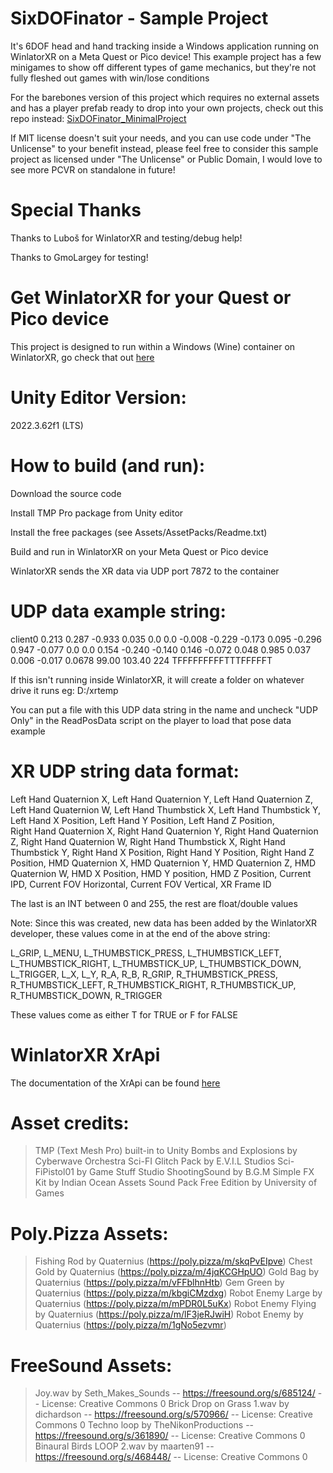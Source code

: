 # SixDOFinator - Sample Project

It's 6DOF head and hand tracking inside a Windows application running on WinlatorXR on a Meta Quest or Pico device! This example project has a few minigames to show off different types of game mechanics, but they're not fully fleshed out games with win/lose conditions

For the barebones version of this project which requires no external assets and has a player prefab ready to drop into your own projects, check out this repo instead: [SixDOFinator_MinimalProject](https://github.com/bigelod/SixDOFinator_MinimalProject)

If MIT license doesn't suit your needs, and you can use code under "The Unlicense" to your benefit instead, please feel free to consider this sample project as licensed under "The Unlicense" or Public Domain, I would love to see more PCVR on standalone in future!

# Special Thanks

Thanks to Luboš for WinlatorXR and testing/debug help!

Thanks to GmoLargey for testing!

# Get WinlatorXR for your Quest or Pico device

This project is designed to run within a Windows (Wine) container on WinlatorXR, go check that out [here](https://github.com/lvonasek/WinlatorXR)

# Unity Editor Version: 
2022.3.62f1 (LTS)

# How to build (and run):

Download the source code

Install TMP Pro package from Unity editor

Install the free packages (see Assets/AssetPacks/Readme.txt)

Build and run in WinlatorXR on your Meta Quest or Pico device


WinlatorXR sends the XR data via UDP port 7872 to the container

# UDP data example string:

client0 0.213 0.287 -0.933 0.035 0.0 0.0 -0.008 -0.229 -0.173 0.095 -0.296 0.947 -0.077 0.0 0.0 0.154 -0.240 -0.140 0.146 -0.072 0.048 0.985 0.037 0.006 -0.017 0.0678 99.00 103.40 224 TFFFFFFFFFTTTFFFFFT

If this isn't running inside WinlatorXR, it will create a folder on whatever drive it runs eg: D:/xrtemp

You can put a file with this UDP data string in the name and uncheck "UDP Only" in the ReadPosData script on the player to load that pose data example

# XR UDP string data format:

Left Hand Quaternion X, Left Hand Quaternion Y, Left Hand Quaternion Z, Left Hand Quaternion W, 
Left Hand Thumbstick X, Left Hand Thumbstick Y, Left Hand X Position, Left Hand Y Position, Left Hand Z Position,  
Right Hand Quaternion X, Right Hand Quaternion Y, Right Hand Quaternion Z, Right Hand Quaternion W, 
Right Hand Thumbstick X, Right Hand Thumbstick Y, Right Hand X Position, Right Hand Y Position, Right Hand Z Position,
HMD Quaternion X, HMD Quaternion Y, HMD Quaternion Z, HMD Quaternion W, 
HMD X Position, HMD Y position, HMD Z Position, Current IPD, Current FOV Horizontal, Current FOV Vertical,
XR Frame ID

The last is an INT between 0 and 255, the rest are float/double values

Note: Since this was created, new data has been added by the WinlatorXR developer, these values come in at the end of the above string:

L_GRIP, L_MENU, L_THUMBSTICK_PRESS, L_THUMBSTICK_LEFT, L_THUMBSTICK_RIGHT, L_THUMBSTICK_UP, L_THUMBSTICK_DOWN, L_TRIGGER, L_X, L_Y,
R_A, R_B, R_GRIP, R_THUMBSTICK_PRESS, R_THUMBSTICK_LEFT, R_THUMBSTICK_RIGHT, R_THUMBSTICK_UP, R_THUMBSTICK_DOWN, R_TRIGGER

These values come as either T for TRUE or F for FALSE

# WinlatorXR XrApi

The documentation of the XrApi can be found [here](https://github.com/lvonasek/WinlatorXR/releases/tag/winlatorxr_cmod_v13_11)

# Asset credits:

> TMP (Text Mesh Pro) built-in to Unity
> Bombs and Explosions by Cyberwave Orchestra
> Sci-FI Glitch Pack by E.V.I.L Studios
> Sci-FiPistol01 by Game Stuff Studio
> ShootingSound by B.G.M
> Simple FX Kit by Indian Ocean Assets
> Sound Pack Free Edition by University of Games

# Poly.Pizza Assets:

> Fishing Rod by Quaternius (https://poly.pizza/m/skqPvEIpve)
> Chest Gold by Quaternius (https://poly.pizza/m/4jqKCGHpUO)
> Gold Bag by Quaternius (https://poly.pizza/m/vFFblhnHtb)
> Gem Green by Quaternius (https://poly.pizza/m/kbgiCMzdxg)
> Robot Enemy Large by Quaternius (https://poly.pizza/m/mPDR0L5uKx)
> Robot Enemy Flying by Quaternius (https://poly.pizza/m/lF3jeRJwiH)
> Robot Enemy by Quaternius (https://poly.pizza/m/1gNo5ezvmr)

# FreeSound Assets:

> Joy.wav by Seth_Makes_Sounds -- https://freesound.org/s/685124/ -- License: Creative Commons 0
> Brick Drop on Grass 1.wav by dichardson -- https://freesound.org/s/570966/ -- License: Creative Commons 0
> Techno loop by TheNikonProductions -- https://freesound.org/s/361890/ -- License: Creative Commons 0
> Binaural Birds LOOP 2.wav by maarten91 -- https://freesound.org/s/468448/ -- License: Creative Commons 0
